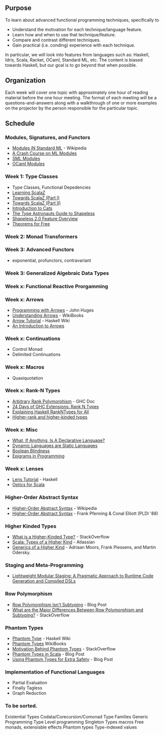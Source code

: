 ## Purpose

To learn about advanced functional programming techniques, specifically to

- Understand the motivation for each technique/language feature.
- Learn how and when to use that technique/feature.
- Compare and contrast different techniques.
- Gain practical (i.e. conding) experience with each technique.

In particular, we will look into features from languages such as: Haskell, Idris, Scala, Racket, OCaml, Standard ML, etc. The content *is* biased towards Haskell, but our goal is to go beyond that when possible.

## Organization

Each week will cover one topic with approximately one hour of reading material before the one hour meeting.
The format of each meeting will be a questions-and-answers along with a walkthrough of one or more examples on the projector by the person responsible for the particular topic.

## Schedule

### Modules, Signatures, and Functors

- [Modules iN Standard ML](https://en.wikipedia.org/wiki/Standard_ML#Module_system) - Wikipedia
- [A Crash Course on ML Modules](http://jozefg.bitbucket.org/posts/2015-01-08-modules.html)
- [SML Modules](http://homepages.inf.ed.ac.uk/mfourman/teaching/mlCourse/notes/sml-modules.html)
- [OCaml Modules](https://ocaml.org/learn/tutorials/modules.html)

### Week 1: Type Classes

- Type Classes, Functional Depedencies
- [Learning ScalaZ](http://eed3si9n.com/learning-scalaz/index.html)
- [Towards ScalaZ (Part I)](http://typelevel.org/blog/2013/10/13/towards-scalaz-1.html)
- [Towards ScalaZ (Part II)](http://typelevel.org/blog/2013/12/15/towards-scalaz-2.html)
- [Introduction to Cats](http://underscore.io/blog/posts/2015/06/10/an-introduction-to-cats.html)
- [The Type Astronauts Guide to Shapeless](https://github.com/underscoreio/shapeless-guide/blob/develop/dist/shapeless-guide.pdf)
- [Shapeless 2.0 Feature Overview](https://github.com/milessabin/shapeless/wiki/Feature-overview:-shapeless-2.0.0)
- [Theorems for Free](http://www.cs.sfu.ca/CourseCentral/831/burton/Notes/July14/free.pdf)

### Week 2: Monad Transformers

### Week 3: Advanced Functors

- exponential, profunctors, contravariant

### Week 3: Generalized Algebraic Data Types 

### Week x: Functional Reactive Prorgamming

### Week x: Arrows

- [Programming with Arrows](http://www.cse.chalmers.se/~rjmh/afp-arrows.pdf) - John Huges
- [Understanding Arrows](https://en.wikibooks.org/wiki/Haskell/Understanding_arrows) - WikiBooks
- [Arrow Tutorial](https://wiki.haskell.org/Arrow_tutorial) - Haskell Wiki
- [An Introduction to Arrows](http://blog.thecrossbowstore.com/2016/04/06/an-introduction-into-building-your-own-arrows/)

### Week x: Continuations

- Control Monad
- Delimited Continuations

### Week x: Macros

- Quasiquotation

### Week x: Rank-N Types

- [Arbitrary Rank Polymorphism](https://downloads.haskell.org/~ghc/latest/docs/html/users_guide/glasgow_exts.html#arbitrary-rank-polymorphism) - GHC Doc
- [24 Days of GHC Extensions: Rank N Types](https://ocharles.org.uk/blog/guest-posts/2014-12-18-rank-n-types.html)
- [Explaining Haskell RankNTypes for All](http://sleepomeno.github.io/blog/2014/02/12/Explaining-Haskell-RankNTypes-for-all/)
- [Higher-rank and higher-kinded types](https://www.stephanboyer.com/post/115/higher-rank-and-higher-kinded-types)

### Week x: Misc

- [What, If Anything, Is A Declarative Language?](https://existentialtype.wordpress.com/2013/07/18/what-if-anything-is-a-declarative-language/)
- [Dynamic Languages are Static Languages](https://existentialtype.wordpress.com/2011/03/19/dynamic-languages-are-static-languages/)
- [Boolean Blindness](http://www.cs.yale.edu/homes/perlis-alan/quotes.html)
- [Epigrams in Programming](http://www.cs.yale.edu/homes/perlis-alan/quotes.html)

### Week x: Lenses

- [Lens Tutorial](https://hackage.haskell.org/package/lens-tutorial-1.0.2/docs/Control-Lens-Tutorial.html) - Haskell
- [Optics for Scala](http://julien-truffaut.github.io/Monocle/)

### Higher-Order Abstract Syntax

- [Higher-Order Abstract Syntax](https://en.wikipedia.org/wiki/Higher-order_abstract_syntax) - Wikipedia
- [Higher-Order Abstract Syntax](http://www.cs.cmu.edu/afs/cs/Web/People/fp/papers/pldi88.pdf) - Frank Pfenning & Conal Elliott (PLDI '88)

### Higher Kinded Types

- [What is a Higher-Kinded Type?](http://stackoverflow.com/questions/6246719/what-is-a-higher-kinded-type-in-scala) - StackOverflow
- [Scala: Types of a Higher Kind](http://blogs.atlassian.com/2013/09/scala-types-of-a-higher-kind/) - Atlassian
- [Generics of a Higher Kind](http://adriaanm.github.io/files/higher.pdf) - Adriaan Moors, Frank Piessens, and Martin Odersky.

### Staging and Meta-Programming

- [Lightweight Modular Staging: A Pragmatic Approach to Runtime Code Generation and Compiled DSLs](https://infoscience.epfl.ch/record/150347/files/gpce63-rompf.pdf)

### Row Polymorphism

- [Row Polymorphism Isn't Subtyping](https://brianmckenna.org/blog/row_polymorphism_isnt_subtyping) - Blog Post
- [What are the Major Differences Between Row Polymorphism and Subtyping?](http://cs.stackexchange.com/questions/53998/what-are-the-major-differences-between-row-polymorphism-and-subtyping) - StackOverflow

### Phantom Types

- [Phantom Type](https://wiki.haskell.org/Phantom_type) - Haskell Wiki
- [Phantom Types](https://en.wikibooks.org/wiki/Haskell/Phantom_types) WikiBooks
- [Motivation Behind Phantom Types](http://stackoverflow.com/questions/28247543/motivation-behind-phantom-types) - StackOverflow
- [Phantom Types in Scala](https://blog.codecentric.de/en/2016/02/phantom-types-scala/) - Blog Post
- [Using Phantom Types for Extra Safety](http://blog.jakubarnold.cz/2014/07/08/using-phantom-types-for-extra-safety.html) - Blog Post

### Implementation of Functional Languages

- Partial Evaluation
- Finally Tagless
- Graph Reduction

### To be sorted.

Existential Types
Codata/Corecursion/Comonad
Type Families
Generic Programming
Type Level programming
Singleton Types
macros
Free monads, extensisble effects
Phantom types
Type-indexed values
